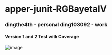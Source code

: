 # apper-junit-RGBayetaIV
### dingthe4th - personal ding103092 - work
#### Version 1 and 2 Test with Coverage
![image](https://github.com/ding103092/apper-junit-RGBayetaIV/assets/46555394/01f83d7f-2ae0-4a8e-aa2c-f864d934e753)
